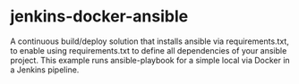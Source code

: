 # jenkins-docker-ansible
A continuous build/deploy solution that installs ansible via requirements.txt, to enable using requirements.txt to define all dependencies of your ansible project. This example runs ansible-playbook for a simple local via Docker in a Jenkins pipeline.
